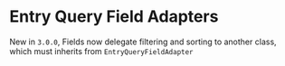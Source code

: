 # Entry Query Field Adapters

New in `3.0.0`, Fields now delegate filtering and sorting to another class, which must
inherits from `EntryQueryFieldAdapter`
